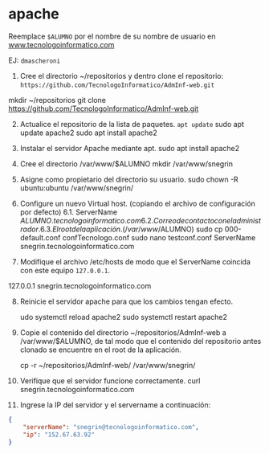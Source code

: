 # apache

Reemplace `$ALUMNO` por el nombre de su nombre de usuario en www.tecnologoinformatico.com

EJ: `dmascheroni`

1. Cree el directorio ~/repositorios y dentro clone el
repositorio: `https://github.com/TecnologoInformatico/AdmInf-web.git`

mkdir ~/repositorios
git clone https://github.com/TecnologoInformatico/AdmInf-web.git

2. Actualice el repositorio de la lista de paquetes.
    `apt update`
    sudo apt update apache2
    sudo apt install apache2
    
3. Instalar el servidor Apache mediante apt.
    sudo apt install apache2
    
4. Cree el directorio /var/www/$ALUMNO
    mkdir /var/www/snegrin
    
5. Asigne como propietario del directorio su usuario.
    sudo chown -R ubuntu:ubuntu /var/www/snegrin/
    
6. Configure un nuevo Virtual host. (copiando el archivo de configuración por defecto)
  6.1. ServerName $ALUMNO.tecnologoinformatico.com
  6.2. Correo de contacto con el administrador.
  6.3. El root de la aplicación. (/var/www/$ALUMNO)
    sudo cp 000-default.conf confTecnologo.conf
    sudo nano testconf.conf
    ServerName snegrin.tecnologoinformatico.com

7. Modifique el archivo /etc/hosts de modo que el ServerName coincida con este equipo `127.0.0.1`.

127.0.0.1 snegrin.tecnologoinformatico.com

8. Reinicie el servidor apache para que los cambios tengan efecto.
    
    udo systemctl reload apache2 
    sudo systemctl restart apache2
    
9. Copie el contenido del directorio ~/repositorios/AdmInf-web a /var/www/$ALUMNO, de tal modo que el contenido del repositorio antes clonado se encuentre en el root de la aplicación.

    cp -r ~/repositorios/AdmInf-web/ /var/www/snegrin/

10. Verifique que el servidor funcione correctamente.
    curl snegrin.tecnologoinformatico.com
11. Ingrese la IP del servidor y el servername a continuación:

```json
{
    "serverName": "snegrin@tecnologoinformatico.com",
    "ip": "152.67.63.92"
}
```
